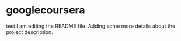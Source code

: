 # googlecoursera
test
I am editing the README file. Adding some more details about the project description.
